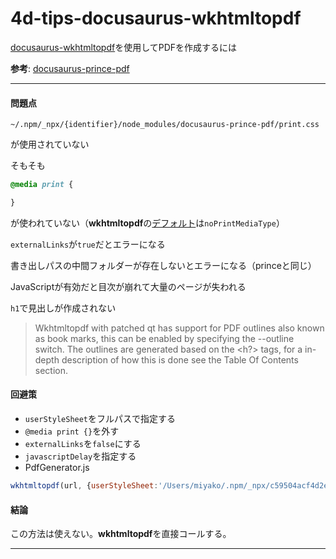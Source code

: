 # 4d-tips-docusaurus-wkhtmltopdf
[docusaurus-wkhtmltopdf](https://nuxnik.com/docusaurus-pdf-generator/
)を使用してPDFを作成するには

**参考**: [docusaurus-prince-pdf](https://github.com/miyako/4d-tips-docusaurus-prince-pdf)

---

#### 問題点

```
~/.npm/_npx/{identifier}/node_modules/docusaurus-prince-pdf/print.css
```

が使用されていない

そもそも

```css
@media print {

}
```

が使われていない（**wkhtmltopdf**の[デフォルト](https://wkhtmltopdf.org/usage/wkhtmltopdf.txt)は`noPrintMediaType`）

`externalLinks`が`true`だとエラーになる

書き出しパスの中間フォルダーが存在しないとエラーになる（princeと同じ）

JavaScriptが有効だと目次が崩れて大量のページが失われる

`h1`で見出しが作成されない

> Wkhtmltopdf with patched qt has support for PDF outlines also known as book
  marks, this can be enabled by specifying the --outline switch. The outlines
  are generated based on the <h?> tags, for a in-depth description of how this
  is done see the Table Of Contents section.

#### 回避策

* `userStyleSheet`をフルパスで指定する
* `@media print {}`を外す
* `externalLinks`を`false`にする
* `javascriptDelay`を指定する
* PdfGenerator.js

```js
wkhtmltopdf(url, {userStyleSheet:'/Users/miyako/.npm/_npx/c59504acf4d2eb99/node_modules/docusaurus-wkhtmltopdf/print.css', dpi:72, background:true, minimumFontSize:13, imageDpi:300, externalLinks:false, noPrintMediaType:null, copies:1, disableJavascript:null, orientation: 'landscape', marginTop: 0, marginRight: 0, marginBottom: 0, marginLeft: 0})
```

#### 結論

この方法は使えない。**wkhtmltopdf**を直接コールする。

---
